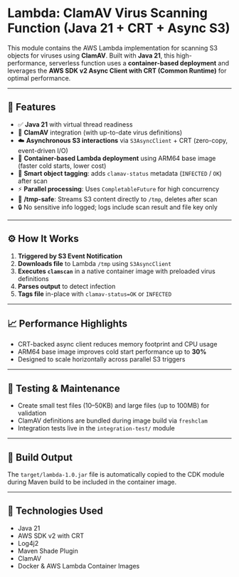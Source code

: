 # Lambda: ClamAV Virus Scanning Function (Java 21 + CRT + Async S3)

This module contains the AWS Lambda implementation for scanning S3 objects for viruses using **ClamAV**. Built with **Java 21**, this high-performance, serverless function uses a **container-based deployment** and leverages the **AWS SDK v2 Async Client with CRT (Common Runtime)** for optimal performance.

---

## 🚀 Features

- ✅ **Java 21** with virtual thread readiness
- 🔬 **ClamAV** integration (with up-to-date virus definitions)
- ☁️ **Asynchronous S3 interactions** via `S3AsyncClient` + CRT (zero-copy, event-driven I/O)
- 🐳 **Container-based Lambda deployment** using ARM64 base image (faster cold starts, lower cost)
- 🧠 **Smart object tagging**: adds `clamav-status` metadata (`INFECTED` / `OK`) after scan
- ⚡ **Parallel processing**: Uses `CompletableFuture` for high concurrency
- 🧼 **/tmp-safe**: Streams S3 content directly to `/tmp`, deletes after scan
- 🔒 No sensitive info logged; logs include scan result and file key only

---

## ⚙️ How It Works

1. **Triggered by S3 Event Notification**
2. **Downloads file** to Lambda `/tmp` using `S3AsyncClient`
3. **Executes `clamscan`** in a native container image with preloaded virus definitions
4. **Parses output** to detect infection
5. **Tags file** in-place with `clamav-status=OK` or `INFECTED`

---

## 📈 Performance Highlights

- CRT-backed async client reduces memory footprint and CPU usage
- ARM64 base image improves cold start performance up to **30%**
- Designed to scale horizontally across parallel S3 triggers

---

## 🧪 Testing & Maintenance

- Create small test files (10–50KB) and large files (up to 100MB) for validation
- ClamAV definitions are bundled during image build via `freshclam`
- Integration tests live in the `integration-test/` module

---

## 📁 Build Output

The `target/lambda-1.0.jar` file is automatically copied to the CDK module during Maven build to be included in the container image.

---

## 🧰 Technologies Used

- Java 21
- AWS SDK v2 with CRT
- Log4j2
- Maven Shade Plugin
- ClamAV
- Docker & AWS Lambda Container Images
